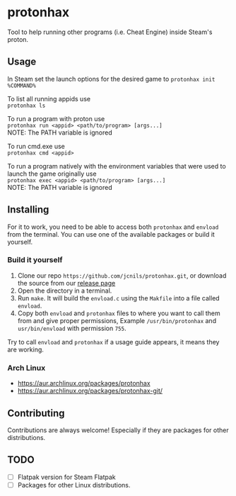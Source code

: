 # protonhax
Tool to help running other programs (i.e. Cheat Engine) inside Steam's proton.

## Usage
In Steam set the launch options for the desired game to `protonhax init %COMMAND%`

To list all running appids use\
`protonhax ls`

To run a program with proton use\
`protonhax run <appid> <path/to/program> [args...]`\
NOTE: The PATH variable is ignored

To run cmd.exe use\
`protonhax cmd <appid>`

To run a program natively with the environment variables that were used to launch the game originally use\
`protonhax exec <appid> <path/to/program> [args...]`\
NOTE: The PATH variable is ignored

## Installing

For it to work, you need to be able to access both `protonhax` and `envload` from the terminal. You can use one of the available packages or build it yourself.

### Build it yourself

1. Clone our repo `https://github.com/jcnils/protonhax.git`, or download the source from our [release page](https://github.com/jcnils/protonhax/releases)
2. Open the directory in a terminal.
3. Run `make`. It will build the `envload.c` using the `Makfile` into a file called `envload`.
4. Copy both `envload` and `protonhax` files to where you want to call them from and give proper permissions, Example `/usr/bin/protonhax` and `usr/bin/envload` with permission `755`.

Try to call `envload` and `protonhax` if a usage guide appears, it means they are working.

### Arch Linux
- https://aur.archlinux.org/packages/protonhax
- https://aur.archlinux.org/packages/protonhax-git/

## Contributing
Contributions are always welcome! Especially if they are packages for other distributions.

## TODO

- [ ] Flatpak version for Steam Flatpak
- [ ] Packages for other Linux distributions.
